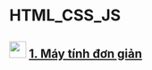 # HTML_CSS_JS
## <img src="https://t4.ftcdn.net/jpg/01/94/35/21/240_F_194352155_LikFDKZa9bYLFed3wyuPsJjm0PyOFegQ.jpg" width="30" heigth="30">   [1. Máy tính đơn giản](https://github.com/NguyenHuuNhan1912/HTML_CSS_JS/tree/main/Simple_Calculator)
